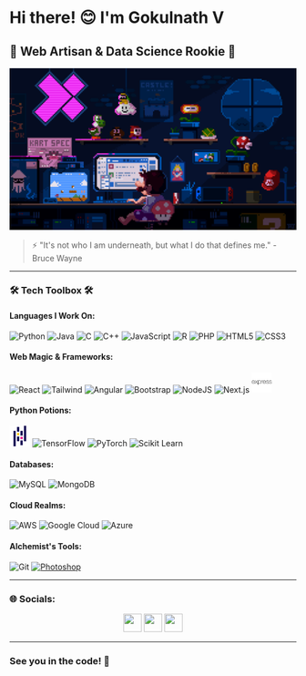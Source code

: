 # Hi there! 😊 I'm Gokulnath V

## 🌌 Web Artisan & Data Science Rookie 🌌

![Coding in Action](./7270403.gif)

> ⚡ "It's not who I am underneath, but what I do that defines me." - Bruce Wayne

---

### 🛠 Tech Toolbox 🛠

#### Languages I Work On:
<p align="left">
  <img src="https://raw.githubusercontent.com/danielcranney/readme-generator/main/public/icons/skills/python-colored.svg" width="36" height="36" alt="Python" />
  <img src="https://raw.githubusercontent.com/danielcranney/readme-generator/main/public/icons/skills/java-colored.svg" width="36" height="36" alt="Java" />
  <img src="https://raw.githubusercontent.com/danielcranney/readme-generator/main/public/icons/skills/c-colored.svg" width="36" height="36" alt="C" />
  <img src="https://raw.githubusercontent.com/danielcranney/readme-generator/main/public/icons/skills/cplusplus-colored.svg" width="36" height="36" alt="C++" />
  <img src="https://raw.githubusercontent.com/danielcranney/readme-generator/main/public/icons/skills/javascript-colored.svg" width="36" height="36" alt="JavaScript" />
  <img src="https://raw.githubusercontent.com/danielcranney/readme-generator/main/public/icons/skills/rlang-colored.svg" width="36" height="36" alt="R" />
  <img src="https://raw.githubusercontent.com/danielcranney/readme-generator/main/public/icons/skills/php-colored.svg" width="36" height="36" alt="PHP" />
  <img src="https://raw.githubusercontent.com/danielcranney/readme-generator/main/public/icons/skills/html5-colored.svg" width="36" height="36" alt="HTML5" />
  <img src="https://raw.githubusercontent.com/danielcranney/readme-generator/main/public/icons/skills/css3-colored.svg" width="36" height="36" alt="CSS3" />
</p>

#### Web Magic & Frameworks:
<p align="left">
  <img src="https://raw.githubusercontent.com/danielcranney/readme-generator/main/public/icons/skills/react-colored.svg" width="36" height="36" alt="React" />
  <img src="https://www.vectorlogo.zone/logos/tailwindcss/tailwindcss-icon.svg" width="36" height="36" alt="Tailwind" />
  <img src="https://raw.githubusercontent.com/danielcranney/readme-generator/main/public/icons/skills/angularjs-colored.svg" width="36" height="36" alt="Angular" />
  <img src="https://raw.githubusercontent.com/danielcranney/readme-generator/main/public/icons/skills/bootstrap-colored.svg" width="36" height="36" alt="Bootstrap" />
  <img src="https://raw.githubusercontent.com/danielcranney/readme-generator/main/public/icons/skills/nodejs-colored.svg" width="36" height="36" alt="NodeJS" />
  <img src="https://cdn.worldvectorlogo.com/logos/nextjs-2.svg" width="36" height="36" alt="Next.js" />
  <img src="https://raw.githubusercontent.com/devicons/devicon/master/icons/express/express-original-wordmark.svg" width="36" height="36" alt="Express" />
</p>

#### Python Potions:
<p align="left">
  <img src="https://raw.githubusercontent.com/devicons/devicon/2ae2a900d2f041da66e950e4d48052658d850630/icons/pandas/pandas-original.svg" width="36" height="36" alt="Pandas" />
  <img src="https://raw.githubusercontent.com/danielcranney/readme-generator/main/public/icons/skills/tensorflow-colored.svg" width="36" height="36" alt="TensorFlow" />
  <img src="https://raw.githubusercontent.com/danielcranney/readme-generator/main/public/icons/skills/pytorch-colored.svg" width="36" height="36" alt="PyTorch" />
  <img src="https://upload.wikimedia.org/wikipedia/commons/0/05/Scikit_learn_logo_small.svg" width="36" height="36" alt="Scikit Learn" />
</p>

#### Databases:
<p align="left">
  <img src="https://raw.githubusercontent.com/danielcranney/readme-generator/main/public/icons/skills/mysql-colored.svg" width="36" height="36" alt="MySQL" />
  <img src="https://raw.githubusercontent.com/danielcranney/readme-generator/main/public/icons/skills/mongodb-colored.svg" width="36" height="36" alt="MongoDB" />
</p>

#### Cloud Realms:
<p align="left">
  <img src="https://raw.githubusercontent.com/danielcranney/readme-generator/main/public/icons/skills/aws-colored-dark.svg" width="36" height="36" alt="AWS" />
  <img src="https://raw.githubusercontent.com/danielcranney/readme-generator/main/public/icons/skills/googlecloud-colored.svg" width="36" height="36" alt="Google Cloud" />
  <img src="https://www.vectorlogo.zone/logos/microsoft_azure/microsoft_azure-icon.svg" width="36" height="36" alt="Azure" />
</p>

#### Alchemist's Tools:
<p align="left">
  <img src="https://www.vectorlogo.zone/logos/git-scm/git-scm-icon.svg" width="36" height="36" alt="Git" />
  <a href="https://www.adobe.com/uk/products/photoshop.html" target="_blank" rel="noreferrer"><img src="https://raw.githubusercontent.com/danielcranney/readme-generator/main/public/icons/skills/photoshop-colored.svg" width="36" height="36" alt="Photoshop" /></a>
</p>



---

### 🌐 Socials:

<p align="center"> 
  <a href="https://www.github.com/Coding-Devil"><img src="https://www.vectorlogo.zone/logos/github/github-tile.svg" width="32" height="32" /></a>
  <a href="http://www.instagram.com/bujjii03"><img src="https://raw.githubusercontent.com/danielcranney/readme-generator/main/public/icons/socials/instagram.svg" width="32" height="32" /></a>
  <a href="https://www.linkedin.com/in/gokulnath-v-2003g"><img src="https://raw.githubusercontent.com/danielcranney/readme-generator/main/public/icons/socials/linkedin.svg" width="32" height="32" /></a>
</p>

---

### See you in the code! 🦇
